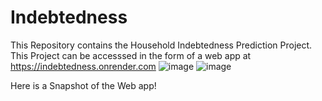 # Indebtedness
This Repository contains the Household Indebtedness Prediction Project.
This Project can be accesssed in the form of a web app at https://indebtedness.onrender.com
![image](https://github.com/user-attachments/assets/1da81f32-873e-4fa9-903e-a9e3ca0951d5)
![image](https://github.com/user-attachments/assets/d077b8b4-706d-46e9-8ae0-ae5aceacfbcd)

Here is a Snapshot of the Web app!
